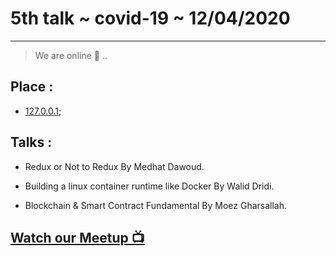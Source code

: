# 5th talk ~ covid-19 ~ 12/04/2020
---

> We are online 🚀 .. 


## Place :  
  - [127.0.0.1](https://en.wikipedia.org/wiki/Localhost);


## Talks : 

  - Redux or Not to Redux By Medhat Dawoud.

  - Building a linux container runtime like Docker By Walid Dridi.

  - Blockchain & Smart Contract Fundamental By Moez Gharsallah.


## [Watch our Meetup 📺](https://www.facebook.com/TunisianJS/videos/526470824729308)